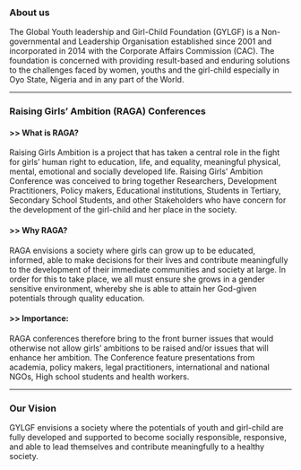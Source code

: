 ### About us
The Global Youth leadership and Girl-Child Foundation (GYLGF) is a Non- governmental and Leadership Organisation established since 2001 and incorporated in 2014 with the Corporate Affairs Commission (CAC). The foundation is concerned with providing result-based and enduring solutions to the challenges faced by women, youths and the girl-child especially in Oyo State, Nigeria and in any part of the World.

- - -

### Raising Girls’ Ambition (RAGA) Conferences

#### >> What is RAGA?
Raising Girls Ambition is a project that has taken a central role in the fight for girls’ human right to education, life, and equality, meaningful physical, mental, emotional and socially developed life. Raising Girls’ Ambition Conference was conceived to bring together Researchers, Development Practitioners, Policy makers, Educational institutions, Students in Tertiary, Secondary School Students, and other Stakeholders who have concern for the development of the girl-child and her place in the society.

#### >> Why RAGA?
RAGA envisions a society where girls can grow up to be educated, informed, able to make decisions for their lives and contribute meaningfully to the development of their immediate communities and society at large. 
In order for this to take place, we all must ensure she grows in a gender sensitive environment, whereby she is able to attain her God-given potentials through quality education. 

#### >> Importance:
RAGA conferences therefore bring to the front burner issues that would otherwise not allow girls’ ambitions to be raised and/or issues that will enhance her ambition. The Conference feature presentations from academia, policy makers, legal practitioners, international and national NGOs, High school students and health workers.

- - -

### Our Vision
GYLGF envisions a society where the potentials of youth and girl-child are fully developed and supported to become socially responsible, responsive, and able to lead themselves and contribute meaningfully to a healthy society.
